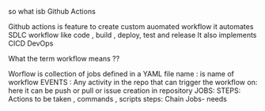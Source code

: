 so what isb Github Actions 

Github actions is feature to create custom auomated  workflow
it automates SDLC workflow like code , build , deploy, test and release
It also implements CICD DevOps 

What the term workflow means ??

Worflow is collection of jobs defined in a YAML file 
name : is name of workflow
EVENTS : Any activity in the repo that can trigger the workflow
on: here it can be push or pull or issue creation in repository
JOBS:
STEPS: Actions to be taken , commands , scripts 
steps:
Chain Jobs- needs
